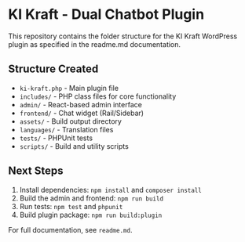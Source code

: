 # KI Kraft - Dual Chatbot Plugin

This repository contains the folder structure for the KI Kraft WordPress plugin as specified in the readme.md documentation.

## Structure Created

- `ki-kraft.php` - Main plugin file
- `includes/` - PHP class files for core functionality
- `admin/` - React-based admin interface
- `frontend/` - Chat widget (Rail/Sidebar)
- `assets/` - Build output directory
- `languages/` - Translation files
- `tests/` - PHPUnit tests
- `scripts/` - Build and utility scripts

## Next Steps

1. Install dependencies: `npm install` and `composer install`
2. Build the admin and frontend: `npm run build`
3. Run tests: `npm test` and `phpunit`
4. Build plugin package: `npm run build:plugin`

For full documentation, see `readme.md`.
